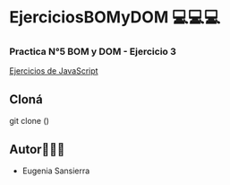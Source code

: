  # EjerciciosBOMyDOM 💻💻💻

### Practica N°5  BOM y DOM - Ejercicio 3

[Ejercicios de JavaScript](https://docs.google.com/document/d/1kA4muGGnCnD0am3vBB4h7VYamCSH1eB_znUmMKPC2w8/edit)

## Cloná 

git clone ()
## Autor👩🏽‍💻
- Eugenia Sansierra